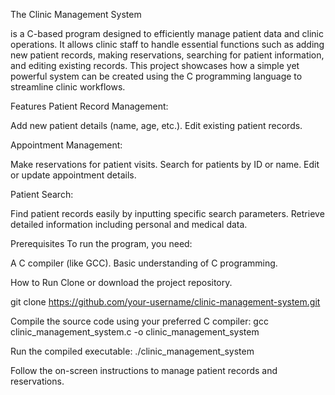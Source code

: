 The Clinic Management System 

is a C-based program designed to efficiently manage patient data and clinic operations. It allows clinic staff to handle essential functions such as adding new patient records, making reservations, searching for patient information, and editing existing records. This project showcases how a simple yet powerful system can be created using the C programming language to streamline clinic workflows.

Features Patient Record Management:

Add new patient details (name, age, etc.). 
Edit existing patient records.

Appointment Management:

Make reservations for patient visits.
Search for patients by ID or name. 
Edit or update appointment details.

Patient Search:

Find patient records easily by inputting specific search parameters.
Retrieve detailed information including personal and medical data.

Prerequisites To run the program, you need:

A C compiler (like GCC).
Basic understanding of C programming.

How to Run Clone or download the project repository.

git clone https://github.com/your-username/clinic-management-system.git

Compile the source code using your preferred C compiler: gcc clinic_management_system.c -o clinic_management_system

Run the compiled executable: ./clinic_management_system

Follow the on-screen instructions to manage patient records and reservations.

